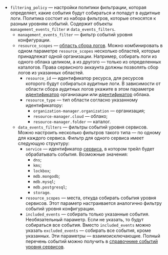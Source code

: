 * `filtering_policy` — настройки политики фильтрации, которая определяет, какие события будут собираться и попадут в аудитные логи. Политика состоит из набора фильтров, которые относятся к разным уровням событий. Содержит объекты `management_events_filter` и `data_events_filters`.
    * `management_events_filter` — фильтр событий уровня конфигурации.
    * `resource_scopes` — [область сбора логов](../../audit-trails/concepts/trail.md#collecting-area). Можно комбинировать в одном параметре `resource_scopes` несколько областей, которые принадлежат одной организации. Например, собирать логи из одного облака целиком, а из другого — только из определенных каталогов. Права сервисного аккаунта должны позволять сбор логов из указанных областей.
        * `resource_id` — идентификатор ресурса, для ресурсов которого будут собираться аудитные логи. В зависимости от области сбора аудитных логов укажите в этом параметре [идентификатор](../../organization/operations/organization-get-id.md) организации или [идентификатор](../../resource-manager/operations/cloud/get-id.md) облака.
        * `resource_type` — тип области согласно указанному идентификатору:
          * `organization-manager.organization` — организация;
          * `resource-manager.cloud` — облако;
          * `resource-manager.folder` — каталог.
    * `data_events_filters` — фильтры событий уровня сервисов. Можно настроить несколько фильтров такого типа — по одному для каждого сервиса. Фильтр для одного сервиса имеет следующую структуру:
        * `service` — идентификатор [сервиса](../../audit-trails/concepts/control-plane-vs-data-plane.md#data-plane-events), в котором трейл будет обрабатывать события.
            Возможные значения:
            * `dns`;
            * `kms`;
            * `lockbox`;
            * `mdb.mongodb`;
            * `mdb.mysql`;
            * `mdb.postgresql`;
            * `storage`.
        * `resource_scopes` — места, откуда собирать события уровня сервисов. Этот параметр настраивается аналогично фильтру событий уровня конфигурации.
        * `included_events` — собирать только указанные события. Необязательный параметр. Если не указать, то будут собираться все события. Вместо `included_events` можно указать `excluded_events` — собирать все события, кроме указанных. Эти параметры — взаимоисключающие.
            Полный перечень событий можно получить в [справочнике событий уровня сервисов](../../audit-trails/concepts/events-data-plane.md).

